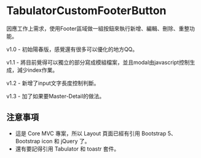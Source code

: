 # TabulatorCustomFooterButton
因應工作上需求，使用Footer區域做一組按鈕來執行新增、編輯、刪除、重整功能。

v1.0 - 初始陽春版，感覺還有很多可以優化的地方QQ。

v1.1 - 將目前覺得可以獨立的部分寫成模組檔案，並且modal由javascript控制生成，減少index作業。

v1.2 - 新增了input文字長度控制判斷。

v1.3 - 加了如果要Master-Detail的做法。

## 注意事項
- 這是 Core MVC 專案，所以 Layout 頁面已經有引用 Bootstrap 5、Bootstrap icon 和 jQuery 了。
- 還有要記得引用 Tabulator 和 toastr 套件。

